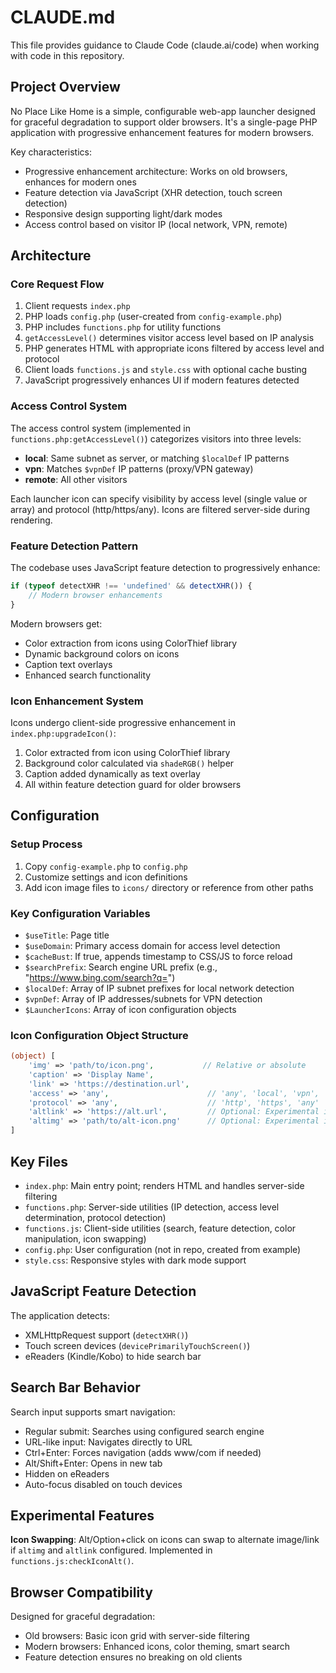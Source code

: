 # CLAUDE.md

This file provides guidance to Claude Code (claude.ai/code) when working with code in this repository.

## Project Overview

No Place Like Home is a simple, configurable web-app launcher designed for graceful degradation to support older browsers. It's a single-page PHP application with progressive enhancement features for modern browsers.

Key characteristics:
- Progressive enhancement architecture: Works on old browsers, enhances for modern ones
- Feature detection via JavaScript (XHR detection, touch screen detection)
- Responsive design supporting light/dark modes
- Access control based on visitor IP (local network, VPN, remote)

## Architecture

### Core Request Flow

1. Client requests `index.php`
2. PHP loads `config.php` (user-created from `config-example.php`)
3. PHP includes `functions.php` for utility functions
4. `getAccessLevel()` determines visitor access level based on IP analysis
5. PHP generates HTML with appropriate icons filtered by access level and protocol
6. Client loads `functions.js` and `style.css` with optional cache busting
7. JavaScript progressively enhances UI if modern features detected

### Access Control System

The access control system (implemented in `functions.php:getAccessLevel()`) categorizes visitors into three levels:

- **local**: Same subnet as server, or matching `$localDef` IP patterns
- **vpn**: Matches `$vpnDef` IP patterns (proxy/VPN gateway)
- **remote**: All other visitors

Each launcher icon can specify visibility by access level (single value or array) and protocol (http/https/any). Icons are filtered server-side during rendering.

### Feature Detection Pattern

The codebase uses JavaScript feature detection to progressively enhance:

```javascript
if (typeof detectXHR !== 'undefined' && detectXHR()) {
    // Modern browser enhancements
}
```

Modern browsers get:
- Color extraction from icons using ColorThief library
- Dynamic background colors on icons
- Caption text overlays
- Enhanced search functionality

### Icon Enhancement System

Icons undergo client-side progressive enhancement in `index.php:upgradeIcon()`:
1. Color extracted from icon using ColorThief library
2. Background color calculated via `shadeRGB()` helper
3. Caption added dynamically as text overlay
4. All within feature detection guard for older browsers

## Configuration

### Setup Process

1. Copy `config-example.php` to `config.php`
2. Customize settings and icon definitions
3. Add icon image files to `icons/` directory or reference from other paths

### Key Configuration Variables

- `$useTitle`: Page title
- `$useDomain`: Primary access domain for access level detection
- `$cacheBust`: If true, appends timestamp to CSS/JS to force reload
- `$searchPrefix`: Search engine URL prefix (e.g., "https://www.bing.com/search?q=")
- `$localDef`: Array of IP subnet prefixes for local network detection
- `$vpnDef`: Array of IP addresses/subnets for VPN detection
- `$LauncherIcons`: Array of icon configuration objects

### Icon Configuration Object Structure

```php
(object) [
    'img' => 'path/to/icon.png',           // Relative or absolute
    'caption' => 'Display Name',
    'link' => 'https://destination.url',
    'access' => 'any',                      // 'any', 'local', 'vpn', 'remote', or array
    'protocol' => 'any',                    // 'http', 'https', 'any'
    'altlink' => 'https://alt.url',         // Optional: Experimental icon swap feature
    'altimg' => 'path/to/alt-icon.png'      // Optional: Experimental icon swap feature
]
```

## Key Files

- `index.php`: Main entry point; renders HTML and handles server-side filtering
- `functions.php`: Server-side utilities (IP detection, access level determination, protocol detection)
- `functions.js`: Client-side utilities (search, feature detection, color manipulation, icon swapping)
- `config.php`: User configuration (not in repo, created from example)
- `style.css`: Responsive styles with dark mode support

## JavaScript Feature Detection

The application detects:
- XMLHttpRequest support (`detectXHR()`)
- Touch screen devices (`devicePrimarilyTouchScreen()`)
- eReaders (Kindle/Kobo) to hide search bar

## Search Bar Behavior

Search input supports smart navigation:
- Regular submit: Searches using configured search engine
- URL-like input: Navigates directly to URL
- Ctrl+Enter: Forces navigation (adds www/com if needed)
- Alt/Shift+Enter: Opens in new tab
- Hidden on eReaders
- Auto-focus disabled on touch devices

## Experimental Features

**Icon Swapping**: Alt/Option+click on icons can swap to alternate image/link if `altimg` and `altlink` configured. Implemented in `functions.js:checkIconAlt()`.

## Browser Compatibility

Designed for graceful degradation:
- Old browsers: Basic icon grid with server-side filtering
- Modern browsers: Enhanced icons, color theming, smart search
- Feature detection ensures no breaking on old clients
